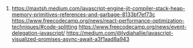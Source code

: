 1) https://maxtsh.medium.com/javascript-engine-jit-compiler-stack-heap-memory-primitives-references-and-garbage-8133bf7ef73c
https://www.freecodecamp.org/news/react-performance-optimization-techniques/#code-splitting
https://www.freecodecamp.org/news/event-delegation-javascript/
https://medium.com/@lydiahallie/javascript-visualized-promises-async-await-a3f1aad8a943
